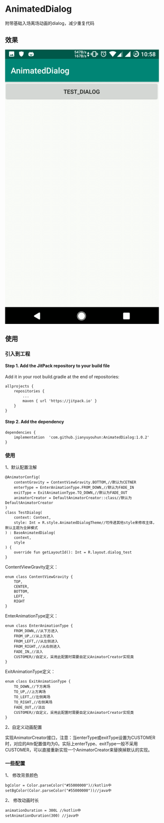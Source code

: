 # AnimatedDialog

附带基础入场离场动画的dialog，减少重复代码

## 效果 ##

<img src="GIF.gif"/>

## 使用 ##

### 引入到工程 ###

#### Step 1. Add the JitPack repository to your build file

Add it in your root build.gradle at the end of repositories:

	allprojects {
		repositories {
			...
			maven { url 'https://jitpack.io' }
		}
	}

#### Step 2. Add the dependency ####

	dependencies {
    	implementation  'com.github.jianyuyouhun:AnimatedDialog:1.0.2'
	}

### 使用 ###

1、默认配置注解 

	@AnimatorConfig(
	    contentGravity = ContentViewGravity.BOTTOM,//默认为CETNER
	    enterType = EnterAnimationType.FROM_DOWN,//默认为FADE_IN
	    exitType = ExitAnimationType.TO_DOWN,//默认为FADE_OUT
		animatorCreator = DefaultAnimatorCreator::class//默认为DefaultAnimatorCreator
	)
	class TestDialog(
	    context: Context,
	    style: Int = R.style.AnimatedDialogTheme//可传递其他style来修改主体，默认主题为全屏模式
	) : BaseAnimatedDialog(
	    context,
	    style
	) {
	    override fun getLayoutId(): Int = R.layout.dialog_test
	}

ContentViewGravity定义：
	
	
    enum class ContentViewGravity {
        TOP,
        CENTER,
        BOTTOM,
        LEFT,
        RIGHT
    }

EnterAnimationType定义：

    enum class EnterAnimationType {
        FROM_DOWN,//从下方进入
        FROM_UP,//从上方进入
        FROM_LEFT,//从左侧进入
        FROM_RIGHT,//从右侧进入
        FADE_IN,//淡入
		CUSTOMER//自定义，采用此配置时需要自定义AnimatorCreator实现类
    }

ExitAnimationType定义：

    enum class ExitAnimationType {
        TO_DOWN,//下方离场
        TO_UP,//上方离场
        TO_LEFT,//左侧离场
        TO_RIGHT,//右侧离场
        FADE_OUT,//淡出
		CUSTOMER//自定义，采用此配置时需要自定义AnimatorCreator实现类
	}

2、自定义动画配置

实现AnimatorCreator接口，注意：当enterType或exitType设置为CUSTOMER时，对应的Attr配置值均为0。实际上enterType、exitType一般不采用CUSTOMER，可以直接重新实现一个AnimatorCreator来替换掉默认的实现。

### 一些配置 ###

1、 修改背景颜色

	bgColor = Color.parseColor("#55000000")//kotlin中
	setBgColor(Color.parseColor("#55000000"))//java中

2、 修改动画时长

	animationDuration = 300L //kotlin中
	setAnimationDuration(300) //java中

